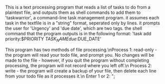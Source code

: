 This is a text processing program that reads a list of tasks to do from a plaintext file, and outputs them as shell commands to add them to 'taskwarrior', a command-line task management program. it assumes each task in the textfile is in a "string" format, seperated only by lines. it prompts the user for 'Urgency' and 'due date', which are two tags. the shell command that the program outputs is in the following format: 
'task add priority:$PRIORITY $TASK_NAME due:$DUE_DATE'

This program has two methods of file processing.\nProcess 1: read-only - the program will read your todo file, and prompt you. No changes will be made to the file - however, if you quit the program without completing processing, the program will not record where you left off.\n Process 2: write - the program will create a backup of your file, then delete each line from your todo file as it processes it.\n Enter 1 or 2: ";
